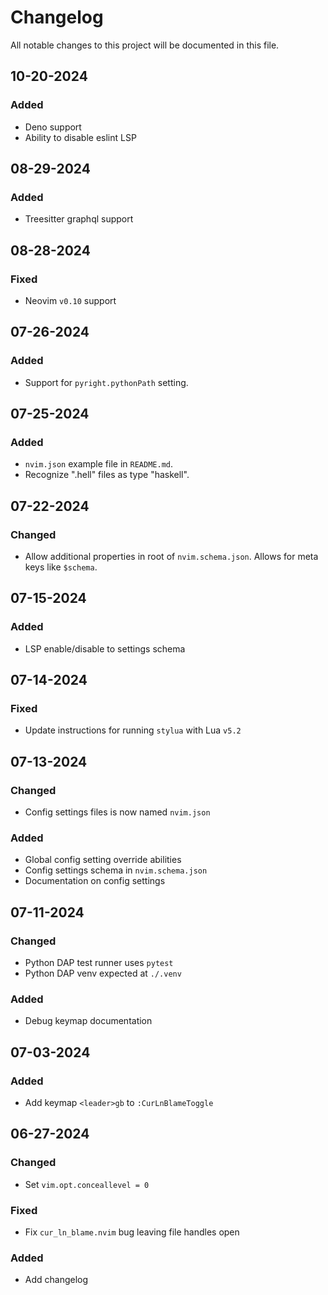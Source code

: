 # Changelog

All notable changes to this project will be documented in this file.

## 10-20-2024

### Added
- Deno support
- Ability to disable eslint LSP

## 08-29-2024

### Added
- Treesitter graphql support

## 08-28-2024

### Fixed
- Neovim `v0.10` support

## 07-26-2024

### Added
- Support for `pyright.pythonPath` setting.

## 07-25-2024

### Added
- `nvim.json` example file in `README.md`.
- Recognize ".hell" files as type "haskell".

## 07-22-2024

### Changed
- Allow additional properties in root of `nvim.schema.json`.  Allows for meta keys like `$schema`.

## 07-15-2024

### Added
- LSP enable/disable to settings schema

## 07-14-2024

### Fixed
- Update instructions for running `stylua` with Lua `v5.2`

## 07-13-2024

### Changed
- Config settings files is now named `nvim.json`

### Added
- Global config setting override abilities
- Config settings schema in `nvim.schema.json`
- Documentation on config settings

## 07-11-2024

### Changed
- Python DAP test runner uses `pytest`
- Python DAP venv expected at `./.venv`

### Added
- Debug keymap documentation

## 07-03-2024

### Added
- Add keymap `<leader>gb` to `:CurLnBlameToggle`

## 06-27-2024

### Changed
- Set `vim.opt.conceallevel = 0`

### Fixed
- Fix `cur_ln_blame.nvim` bug leaving file handles open

### Added
- Add changelog

